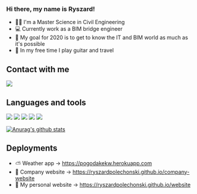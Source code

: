 ### Hi there, my name is Ryszard!

* :construction_worker_man: I'm a Master Science in Civil Engineering
* :computer: Currently work as a BIM bridge engineer
* :dart: My goal for 2020 is to get to know the IT and BIM world as much as it's possible
* :guitar: In my free time I play guitar and travel

## Contact with me

[<img src="https://cdn4.iconfinder.com/data/icons/logos-and-brands/512/122_Facebook_F_logo_logos-48.png"/>](https://www.facebook.com/ryszard.polechonski)

## Languages and tools

<img src="https://cdn4.iconfinder.com/data/icons/flat-brand-logo-2/512/html5-48.png"/>     <img src="https://cdn4.iconfinder.com/data/icons/flat-brand-logo-2/512/css3-48.png"/>     <img src="https://cdn4.iconfinder.com/data/icons/logos-and-brands/512/187_Js_logo_logos-48.png"/>     <img src="https://cdn4.iconfinder.com/data/icons/logos-3/600/React.js_logo-48.png"/>     <img src="https://cdn4.iconfinder.com/data/icons/logos-3/512/mongodb-2-128.png"/>

[![Anurag's github stats](https://github-readme-stats.vercel.app/api?username=RyszardPolechonski)](https://github.com/anuraghazra/github-readme-stats)

## Deployments

* :partly_sunny: Weather app -> https://pogodakekw.herokuapp.com
* :office: Company website -> https://ryszardpolechonski.github.io/company-website
* :man: My personal website -> https://ryszardpolechonski.github.io/website

<!--
**RyszardPolechonski/RyszardPolechonski** is a ✨ _special_ ✨ repository because its `README.md` (this file) appears on your GitHub profile.

Here are some ideas to get you started:

- 🔭 I’m currently working on ...
- 🌱 I’m currently learning ...
- 👯 I’m looking to collaborate on ...
- 🤔 I’m looking for help with ...
- 💬 Ask me about ...
- 📫 How to reach me: ...
- 😄 Pronouns: ...
- ⚡ Fun fact: ...
-->
 
